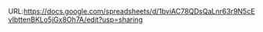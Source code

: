 URL:https://docs.google.com/spreadsheets/d/1bviAC78QDsQaLnr63r9N5cEvIbttenBKLo5jGx8Oh7A/edit?usp=sharing 
